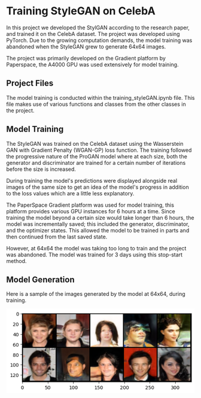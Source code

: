 # Training StyleGAN on CelebA

In this project we developed the StylGAN according to the research paper, and trained it on the CelebA dataset. The project was developed using PyTorch. Due to the growing computation demands, the model training was abandoned when the StyleGAN grew to generate 64x64 images. 

The project was primarily developed on the Gradient platform by Paperspace, the A4000 GPU was used extensively for model training.


## Project Files

The model training is conducted within the training_styleGAN.ipynb file. This file makes use of various functions and classes from the other classes in the project.


## Model Training

The StyleGAN was trained on the CelebA dataset using the Wasserstein GAN with Gradient Penalty (WGAN-GP) loss function. The training followed the progressive nature of the ProGAN model where at each size, both the generator and discriminator are trained for a certain number of iterations before the size is increased.

During training the model's predictions were displayed alongside real images of the same size to get an idea of the model's progress in addition to the loss values which are a little less explanatory.

The PaperSpace Gradient platform was used for model training, this platform provides various GPU instances for 6 hours at a time. Since training the model beyond a certain size would take longer than 6 hours, the model was incrementally saved; this included the generator, discriminator, and the optimizer states. This allowed the model to be trained in parts and then continued from the last saved state.

However, at 64x64 the model was taking too long to train and the project was abandoned. The model was trained for 3 days using this stop-start method.

## Model Generation

Here is a sample of the images generated by the model at 64x64, during training.

![alt text](image.png)